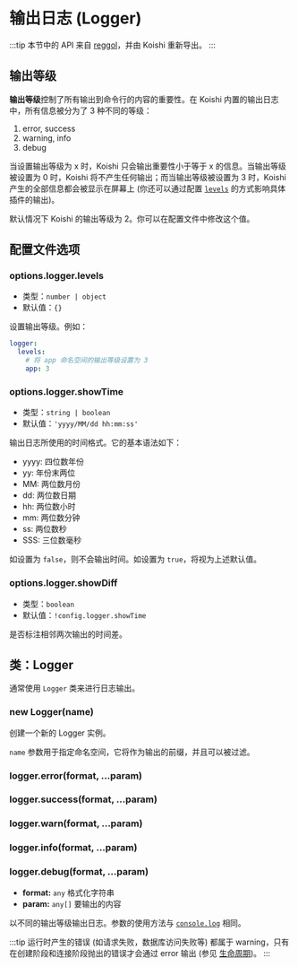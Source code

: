 # 输出日志 (Logger)

:::tip
本节中的 API 来自 [reggol](https://github.com/shigma/reggol)，并由 Koishi 重新导出。
:::

## 输出等级

**输出等级**控制了所有输出到命令行的内容的重要性。在 Koishi 内置的输出日志中，所有信息被分为了 3 种不同的等级：

1. error, success
2. warning, info
3. debug

当设置输出等级为 x 时，Koishi 只会输出重要性小于等于 x 的信息。当输出等级被设置为 0 时，Koishi 将不产生任何输出；而当输出等级被设置为 3 时，Koishi 产生的全部信息都会被显示在屏幕上 (你还可以通过配置 [`levels`](#options-logger-levels) 的方式影响具体插件的输出)。

默认情况下 Koishi 的输出等级为 2。你可以在配置文件中修改这个值。

## 配置文件选项

### options.logger.levels

- 类型：`number | object`
- 默认值：`{}`

设置输出等级。例如：

```yaml
logger:
  levels:
    # 将 app 命名空间的输出等级设置为 3
    app: 3
```

### options.logger.showTime

- 类型：`string | boolean`
- 默认值：`'yyyy/MM/dd hh:mm:ss'`

输出日志所使用的时间格式。它的基本语法如下：

- yyyy: 四位数年份
- yy: 年份末两位
- MM: 两位数月份
- dd: 两位数日期
- hh: 两位数小时
- mm: 两位数分钟
- ss: 两位数秒
- SSS: 三位数毫秒

如设置为 `false`，则不会输出时间。如设置为 `true`，将视为上述默认值。

### options.logger.showDiff

- 类型：`boolean`
- 默认值：`!config.logger.showTime`

是否标注相邻两次输出的时间差。

## 类：Logger

通常使用 `Logger` 类来进行日志输出。

### new Logger(name)

创建一个新的 Logger 实例。

`name` 参数用于指定命名空间，它将作为输出的前缀，并且可以被过滤。

### logger.error(format, ...param)

### logger.success(format, ...param)

### logger.warn(format, ...param)

### logger.info(format, ...param)

### logger.debug(format, ...param)

- **format:** `any` 格式化字符串
- **param:** `any[]` 要输出的内容

以不同的输出等级输出日志。参数的使用方法与 [`console.log`](https://developer.mozilla.org/zh-CN/docs/Web/API/Console/log) 相同。

:::tip
运行时产生的错误 (如请求失败，数据库访问失败等) 都属于 warning，只有在创建阶段和连接阶段抛出的错误才会通过 error 输出 (参见 [生命周期](../../guide/plugin/lifecycle.md))。
:::

